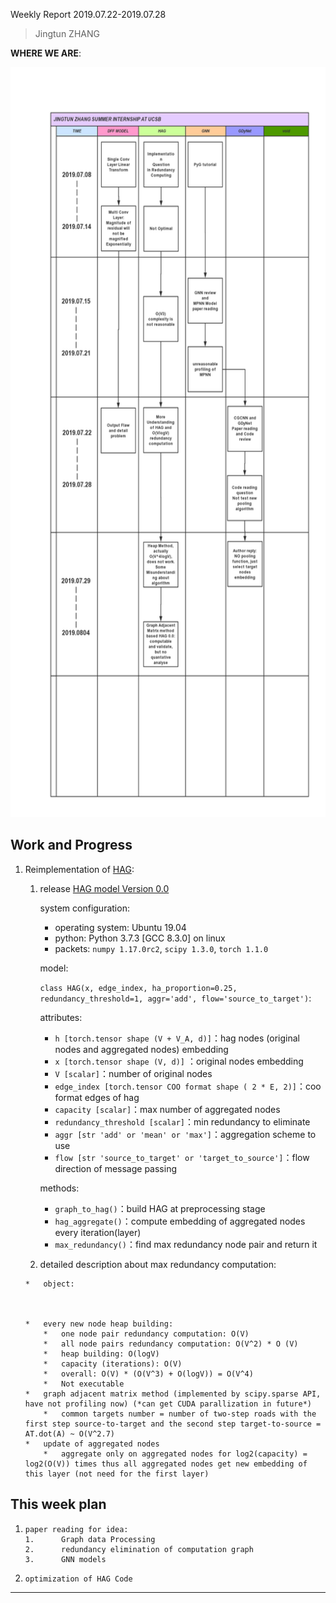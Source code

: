 Weekly Report 2019.07.22-2019.07.28

>   Jingtun ZHANG

**WHERE WE ARE**:

<img src="./figures/summer_intern.png" width="600px" height="1200px" />

## Work and Progress
1.   Reimplementation of [HAG][4]:
     
     1.   release [HAG model Version 0.0][1]
     
          system configuration:
     
          *   operating system: Ubuntu 19.04
          *   python: Python 3.7.3 [GCC 8.3.0] on linux
          *   packets: `numpy 1.17.0rc2`, `scipy 1.3.0`, `torch 1.1.0`
     
          model:
     
          `class HAG(x, edge_index, ha_proportion=0.25, redundancy_threshold=1, aggr='add', flow='source_to_target')`:
     
          attributes:
     
          *   `h [torch.tensor shape (V + V_A, d)]`：hag nodes (original nodes and aggregated nodes) embedding
          *   `x [torch.tensor shape (V, d)]` ：original nodes embedding
          *   `V [scalar]`：number of original nodes
          *   `edge_index [torch.tensor COO format shape ( 2 * E, 2)]`：coo format edges of hag
          *   `capacity [scalar]`：max number of aggregated nodes
          *   `redundancy_threshold [scalar]`：min redundancy to eliminate
          *   `aggr [str 'add' or 'mean' or 'max']`：aggregation scheme to use
          *   `flow [str 'source_to_target' or 'target_to_source']`：flow direction of message passing
     
          methods:
     
          *   `graph_to_hag()`：build HAG at preprocessing stage
          *   `hag_aggregate()`：compute embedding of aggregated nodes every iteration(layer)
          *   `max_redundancy()`：find max redundancy node pair and return it
     
     2.   detailed description about max redundancy computation:
     
         *   object:
     
         
     
         *   every new node heap building:
             *   one node pair redundancy computation: O(V)
             *   all node pairs redundancy computation: O(V^2) * O (V)
             *   heap building: O(logV)
             *   capacity (iterations): O(V)
             *   overall: O(V) * (O(V^3) + O(logV)) = O(V^4)
             *   Not executable
         *   graph adjacent matrix method (implemented by scipy.sparse API, have not profiling now) (*can get CUDA parallization in future*)
             *   common targets number = number of two-step roads with the first step source-to-target and the second step target-to-source = AT.dot(A) ~ O(V^2.7)
         *   update of aggregated nodes
             *   aggregate only on aggregated nodes for log2(capacity) = log2(O(V)) times thus all aggregated nodes get new embedding of this layer (not need for the first layer)


## This week plan

1.     paper reading for idea:
       1.      Graph data Processing
       2.      redundancy elimination of computation graph
       3.      GNN models
2.     optimization of HAG Code

---
[1]: https://github.com/OrdinaryCrazy/cnn-compiler-notebook/blob/master/jupyter_code/release/HAG.py
[4]: https://arxiv.org/pdf/1906.03707.pdf